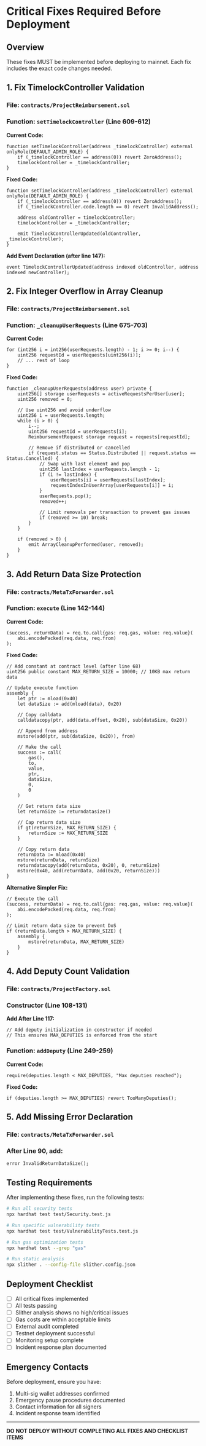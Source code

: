 # Critical Fixes Required Before Deployment

## Overview
These fixes MUST be implemented before deploying to mainnet. Each fix includes the exact code changes needed.

## 1. Fix TimelockController Validation

### File: `contracts/ProjectReimbursement.sol`
### Function: `setTimelockController` (Line 609-612)

**Current Code:**
```solidity
function setTimelockController(address _timelockController) external onlyRole(DEFAULT_ADMIN_ROLE) {
    if (_timelockController == address(0)) revert ZeroAddress();
    timelockController = _timelockController;
}
```

**Fixed Code:**
```solidity
function setTimelockController(address _timelockController) external onlyRole(DEFAULT_ADMIN_ROLE) {
    if (_timelockController == address(0)) revert ZeroAddress();
    if (_timelockController.code.length == 0) revert InvalidAddress();
    
    address oldController = timelockController;
    timelockController = _timelockController;
    
    emit TimelockControllerUpdated(oldController, _timelockController);
}
```

**Add Event Declaration (after line 147):**
```solidity
event TimelockControllerUpdated(address indexed oldController, address indexed newController);
```

## 2. Fix Integer Overflow in Array Cleanup

### File: `contracts/ProjectReimbursement.sol`
### Function: `_cleanupUserRequests` (Line 675-703)

**Current Code:**
```solidity
for (int256 i = int256(userRequests.length) - 1; i >= 0; i--) {
    uint256 requestId = userRequests[uint256(i)];
    // ... rest of loop
}
```

**Fixed Code:**
```solidity
function _cleanupUserRequests(address user) private {
    uint256[] storage userRequests = activeRequestsPerUser[user];
    uint256 removed = 0;
    
    // Use uint256 and avoid underflow
    uint256 i = userRequests.length;
    while (i > 0) {
        i--;
        uint256 requestId = userRequests[i];
        ReimbursementRequest storage request = requests[requestId];
        
        // Remove if distributed or cancelled
        if (request.status == Status.Distributed || request.status == Status.Cancelled) {
            // Swap with last element and pop
            uint256 lastIndex = userRequests.length - 1;
            if (i != lastIndex) {
                userRequests[i] = userRequests[lastIndex];
                requestIndexInUserArray[userRequests[i]] = i;
            }
            userRequests.pop();
            removed++;
            
            // Limit removals per transaction to prevent gas issues
            if (removed >= 10) break;
        }
    }
    
    if (removed > 0) {
        emit ArrayCleanupPerformed(user, removed);
    }
}
```

## 3. Add Return Data Size Protection

### File: `contracts/MetaTxForwarder.sol`
### Function: `execute` (Line 142-144)

**Current Code:**
```solidity
(success, returnData) = req.to.call{gas: req.gas, value: req.value}(
    abi.encodePacked(req.data, req.from)
);
```

**Fixed Code:**
```solidity
// Add constant at contract level (after line 68)
uint256 public constant MAX_RETURN_SIZE = 10000; // 10KB max return data

// Update execute function
assembly {
    let ptr := mload(0x40)
    let dataSize := add(mload(data), 0x20)
    
    // Copy calldata
    calldatacopy(ptr, add(data.offset, 0x20), sub(dataSize, 0x20))
    
    // Append from address
    mstore(add(ptr, sub(dataSize, 0x20)), from)
    
    // Make the call
    success := call(
        gas(),
        to,
        value,
        ptr,
        dataSize,
        0,
        0
    )
    
    // Get return data size
    let returnSize := returndatasize()
    
    // Cap return data size
    if gt(returnSize, MAX_RETURN_SIZE) {
        returnSize := MAX_RETURN_SIZE
    }
    
    // Copy return data
    returnData := mload(0x40)
    mstore(returnData, returnSize)
    returndatacopy(add(returnData, 0x20), 0, returnSize)
    mstore(0x40, add(returnData, add(0x20, returnSize)))
}
```

**Alternative Simpler Fix:**
```solidity
// Execute the call
(success, returnData) = req.to.call{gas: req.gas, value: req.value}(
    abi.encodePacked(req.data, req.from)
);

// Limit return data size to prevent DoS
if (returnData.length > MAX_RETURN_SIZE) {
    assembly {
        mstore(returnData, MAX_RETURN_SIZE)
    }
}
```

## 4. Add Deputy Count Validation

### File: `contracts/ProjectFactory.sol`
### Constructor (Line 108-131)

**Add After Line 117:**
```solidity
// Add deputy initialization in constructor if needed
// This ensures MAX_DEPUTIES is enforced from the start
```

### Function: `addDeputy` (Line 249-259)

**Current Code:**
```solidity
require(deputies.length < MAX_DEPUTIES, "Max deputies reached");
```

**Fixed Code:**
```solidity
if (deputies.length >= MAX_DEPUTIES) revert TooManyDeputies();
```

## 5. Add Missing Error Declaration

### File: `contracts/MetaTxForwarder.sol`
### After Line 90, add:
```solidity
error InvalidReturnDataSize();
```

## Testing Requirements

After implementing these fixes, run the following tests:

```bash
# Run all security tests
npx hardhat test test/Security.test.js

# Run specific vulnerability tests
npx hardhat test test/VulnerabilityTests.test.js

# Run gas optimization tests
npx hardhat test --grep "gas"

# Run static analysis
npx slither . --config-file slither.config.json
```

## Deployment Checklist

- [ ] All critical fixes implemented
- [ ] All tests passing
- [ ] Slither analysis shows no high/critical issues
- [ ] Gas costs are within acceptable limits
- [ ] External audit completed
- [ ] Testnet deployment successful
- [ ] Monitoring setup complete
- [ ] Incident response plan documented

## Emergency Contacts

Before deployment, ensure you have:
1. Multi-sig wallet addresses confirmed
2. Emergency pause procedures documented
3. Contact information for all signers
4. Incident response team identified

---

**DO NOT DEPLOY WITHOUT COMPLETING ALL FIXES AND CHECKLIST ITEMS**